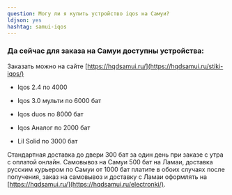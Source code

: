 ```yaml
---
question: Могу ли я купить устройство iqos на Самуи?
ldjson: yes
hashtag: samui-iqos
---
```


### Да сейчас для заказа на Самуи доступны устройства:

Заказать можно на сайте [https://hqdsamui.ru/](https://hqdsamui.ru/stiki-iqos/)

* Iqos 2.4 по 4000

* Iqos 3.0 мульти по 6000  бат

* Iqos duos по 8000 бат

* Iqos Аналог по 2000 бат

* Lil Solid по 3000 бат


Стандартная доставка до двери 300 бат за один день при заказе с утра с оплатой онлайн. Самовывоз на Самуи 500 бат на Ламаи, доставка русским курьером по Самуи от  1000 бат платите в обоих случаях после получения, заказ на самовывоз и доставку с Ламаи оформлять на [https://hqdsamui.ru/](https://hqdsamui.ru/electronki/).

